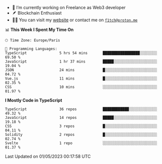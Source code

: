 - 🔭 I’m currently working on Freelance as Web3 developer
- 🪶 Blockchain Enthusiast
- 👨‍💻 You can visit my [website](https://f1tch.xyz) or contact me on [`f1tch@proton.me`](mailto:f1tch@proton.me)

<!--START_SECTION:waka-->
📊 **This Week I Spent My Time On** 

```text
🕑︎ Time Zone: Europe/Paris

💬 Programming Languages: 
TypeScript               5 hrs 54 mins       █████████████████░░░░░░░░   69.50 % 
JavaScript               1 hr 37 mins        █████░░░░░░░░░░░░░░░░░░░░   19.04 % 
JSON                     24 mins             █░░░░░░░░░░░░░░░░░░░░░░░░   04.72 % 
Vue.js                   11 mins             █░░░░░░░░░░░░░░░░░░░░░░░░   02.35 % 
CSS                      10 mins             ░░░░░░░░░░░░░░░░░░░░░░░░░   01.97 % 
```

**I Mostly Code in TypeScript** 

```text
TypeScript               36 repos            ████████████░░░░░░░░░░░░░   49.32 % 
JavaScript               14 repos            █████░░░░░░░░░░░░░░░░░░░░   19.18 % 
CSS                      3 repos             █░░░░░░░░░░░░░░░░░░░░░░░░   04.11 % 
Solidity                 2 repos             █░░░░░░░░░░░░░░░░░░░░░░░░   02.74 % 
Svelte                   1 repo              ░░░░░░░░░░░░░░░░░░░░░░░░░   01.37 % 
```




 Last Updated on 01/05/2023 00:17:58 UTC
<!--END_SECTION:waka-->
